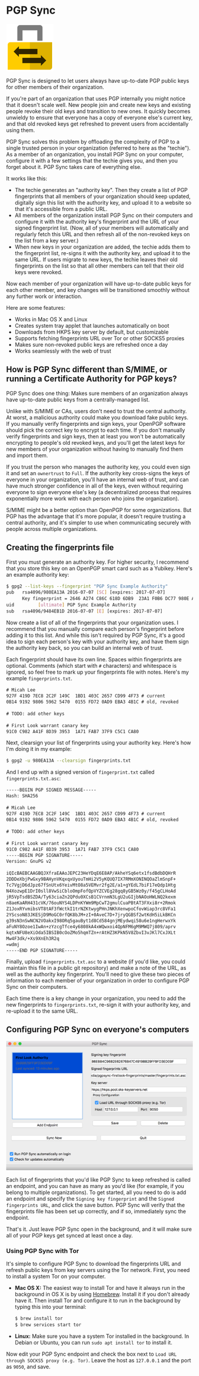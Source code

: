 # PGP Sync

![PGP Sync](/logo/logo.png)

PGP Sync is designed to let users always have up-to-date PGP public keys for other members of their organization.

If you're part of an organization that uses PGP internally you might notice that it doesn't scale well. New people join and create new keys and existing people revoke their old keys and transition to new ones. It quickly becomes unwieldy to ensure that everyone has a copy of everyone else's current key, and that old revoked keys get refreshed to prevent users from accidentally using them.

PGP Sync solves this problem by offloading the complexity of PGP to a single trusted person in your organization (referred to here as the "techie"). As a member of an organization, you install PGP Sync on your computer, configure it with a few settings that the techie gives you, and then you forget about it. PGP Sync takes care of everything else.

It works like this:

* The techie generates an "authority key". Then they create a list of PGP fingerprints that all members of your organization should keep updated, digitally sign this list with the authority key, and upload it to a website so that it's accessible from a public URL.
* All members of the organization install PGP Sync on their computers and configure it with the authority key's fingerprint and the URL of your signed fingerprint list. (Now, all of your members will automatically and regularly fetch this URL and then refresh all of the non-revoked keys on the list from a key server.)
* When new keys in your organization are added, the techie adds them to the fingerprint list, re-signs it with the authority key, and upload it to the same URL. If users migrate to new keys, the techie leaves their old fingerprints on the list so that all other members can tell that their old keys were revoked.

Now each member of your organization will have up-to-date public keys for each other member, and key changes will be transitioned smoothly without any further work or interaction.

Here are some features:

* Works in Mac OS X and Linux
* Creates system tray applet that launches automatically on boot
* Downloads from HKPS key server by default, but customizable
* Supports fetching fingerprints URL over Tor or other SOCKS5 proxies
* Makes sure non-revoked public keys are refreshed once a day
* Works seamlessly with the web of trust

## How is PGP Sync different than S/MIME, or running a Certificate Authority for PGP keys?

PGP Sync does one thing: Makes sure members of an organization always have up-to-date public keys from a centrally-managed list.

Unlike with S/MIME or CAs, users don't need to trust the central authority. At worst, a malicious authority could make you download fake public keys. If you manually verify fingerprints and sign keys, your OpenPGP software should pick the correct key to encrypt to each time. If you don't manually verify fingerprints and sign keys, then at least you won't be automatically encrypting to people's old revoked keys, and you'll get the latest keys for new members of your organization without having to manually find them and import them.

If you trust the person who manages the authority key, you could even sign it and set an `ownertrust` to `Full`. If the authority key cross-signs the keys of everyone in your organization, you'll have an internal web of trust, and can have much stronger confidence in all of the keys, even without requiring everyone to sign everyone else's key (a decentralized process that requires exponentially more work with each person who joins the organization).

S/MIME might be a better option than OpenPGP for some organizations. But PGP has the advantage that it's more popular, it doesn't require trusting a central authority, and it's simpler to use when communicating securely with people across multiple organizations.

## Creating the fingerprints file

First you must generate an authority key. For higher security, I recommend that you store this key on an OpenPGP smart card such as a Yubikey. Here's an example authority key:

```sh
$ gpg2 --list-keys --fingerprint "PGP Sync Example Authority"
pub   rsa4096/980EA13A 2016-07-07 [SC] [expires: 2017-07-07]
      Key fingerprint = 2646 A274 C86C 618D 6DB9  23A1 F0B6 DC77 980E A13A
uid         [ultimate] PGP Sync Example Authority
sub   rsa4096/9484EB1D 2016-07-07 [E] [expires: 2017-07-07]
```

Now create a list of all of the fingerprints that your organization uses. I recommend that you manually compare each person's fingerprint before adding it to this list. And while this isn't required by PGP Sync, it's a good idea to sign each person's key with your authority key, and have them sign the authority key back, so you can build an internal web of trust.

Each fingerprint should have its own line. Spaces within fingerprints are optional. Comments (which start with `#` characters) and whitespace is ignored, so feel free to mark up your fingerprints file with notes. Here's my example `fingerprints.txt`.

```
# Micah Lee
927F 419D 7EC8 2C2F 149C  1BD1 403C 2657 CD99 4F73 # current
0B14 9192 9806 5962 5470  0155 FD72 0AD9 EBA3 4B1C # old, revoked

# TODO: add other keys

# First Look warrant canary key
91C0 C982 A41F 8D39 3953  1A71 FAB7 37F9 C5C1 CA80
```

Next, clearsign your list of fingerprints using your authority key. Here's how I'm doing it in my example:

```sh
$ gpg2 -u 980EA13A --clearsign fingerprints.txt
```

And I end up with a signed version of `fingerprint.txt` called `fingerprints.txt.asc`:

```
-----BEGIN PGP SIGNED MESSAGE-----
Hash: SHA256

# Micah Lee
927F 419D 7EC8 2C2F 149C  1BD1 403C 2657 CD99 4F73 # current
0B14 9192 9806 5962 5470  0155 FD72 0AD9 EBA3 4B1C # old, revoked

# TODO: add other keys

# First Look warrant canary key
91C0 C982 A41F 8D39 3953  1A71 FAB7 37F9 C5C1 CA80
-----BEGIN PGP SIGNATURE-----
Version: GnuPG v2

iQIcBAEBCAAGBQJXfraEAAoJEPC23HeYDqE6E8AP/AkheYSq6etx1fsdBdbDQHrR
2DDDeXbjPwGxy9BAHynVKqxqxUyouTmHi2V5yKQUQ7IX7RMmXONINQOaZlmSnpF+
Tc7VgjD6dJpz67fSnUtx6YeivMtO8a5VEMvr2fg2E/a1+gYEdL7biF17eQdp1Htg
N4XozwpE1DrI0sll8VwSiCbloOmpFofQpVYZCVEg28gq8yGB5Wz0y/f45gCLHoAd
jR5VpTsdBSZDA/Ty63ciaZn2QPdu0XCsB1CVrnmN3LgU2uGIjbNAOoHWLNQ2kexm
n8aeKaARH431cVK/76ouNYS4LDPnKYWm9MpCwT2gmulCuaPBtAT3FXxi8r+2Rmok
Z1JoxRYvmibsVT8tAF3fWctkI1trNZKtwygPHnJNKhXenwpoCfovWiap3rc8VFa1
2YScsoN83JKESjD9MoGC0rfQK8bJM+zI+0AveC7D+7jryQGBSf2wtKdH5iLkBKCn
g39sN3nSwNCN2VOakxI98ORq5gauByt1d8Cd584gnjMEydwqi58u6e1ngHerwxYk
aFuNY8Ozoe1IwAn+zYzcgTfce4y6808kA4xWQwxoi4QpNFM6gM9MWQ7j809/aprv
kqtxNFU8eXiOda5IBSIB0cOoZMo5hqmTZn+rAtHZ3KPkN5V8ZbvI3vJKl7CxJXLt
Mw4F3dk/+Xs9XnEh3R2q
=wdmj
-----END PGP SIGNATURE-----
```

Finally, upload `fingerprints.txt.asc` to a website (if you'd like, you could maintain this file in a public git repository) and make a note of the URL, as well as the authority key fingerprint. You'll need to give these two pieces of information to each member of your organization in order to configure PGP Sync on their computers.

Each time there is a key change in your organization, you need to add the new fingerprints to `fingerprints.txt`, re-sign it with your authority key, and re-upload it to the same URL.

## Configuring PGP Sync on everyone's computers

![Screenshot](/logo/screenshot.png)

Each list of fingerprints that you'd like PGP Sync to keep refreshed is called an endpoint, and you can have as many as you'd like (for example, if you belong to multiple organizations). To get started, all you need to do is add an endpoint and specify the `Signing key fingerprint` and the `Signed fingerprints URL`, and click the save button. PGP Sync will verify that the fingerprints file has been set up correctly, and if so, immediately sync the endpoint.

That's it. Just leave PGP Sync open in the background, and it will make sure all of your PGP keys get synced at least once a day.

### Using PGP Sync with Tor

It's simple to configure PGP Sync to download the fingerprints URL and refresh public keys from key servers using the Tor network. First, you need to install a system Tor on your computer.

* **Mac OS X:** The easiest way to install Tor and have it always run in the background in OS X is by using [Homebrew](http://brew.sh/). Install it if you don't already have it. Then install Tor and configure it to run in the background by typing this into your terminal:

  ```sh
  $ brew install tor
  $ brew services start tor
  ```

* **Linux:** Make sure you have a system Tor installed in the background. In Debian or Ubuntu, you can run `sudo apt install tor` to install it.

Now edit your PGP Sync endpoint and check the box next to `Load URL through SOCKS5 proxy (e.g. Tor)`. Leave the host as `127.0.0.1` and the port as `9050`, and save.

